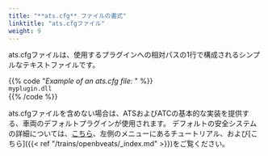 ```yaml
---
title: "**ats.cfg** ファイルの書式"
linktitle: "ats.cfgファイル"
weight: 9
---
```


ats.cfgファイルは、使用するプラグインへの相対パスの1行で構成されるシンプルなテキストファイルです。

{{% code "*Example of an ats.cfg file:* " %}}  
`myplugin.dll`  
{{% /code %}}

ats.cfgファイルを含めない場合は、ATSおよびATCの基本的な実装を提供する、車両のデフォルトプラグインが使用されます。 デフォルトの安全システムの詳細については、[こちら](https://openbve-project.net/play-japanese/)、左側のメニューにあるチュートリアル、および[こちら]({{< ref "/trains/openbveats/_index.md" >}})をご覧ください。